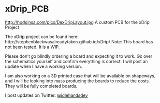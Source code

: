 # xDrip_PCB
<img>http://hodginsa.com/pics/DexDripLayout.jpg</img>
A custom PCB for the xDrip Project
<p>The xDrip project can be found here: http://stephenblackwasalreadytaken.github.io/xDrip/
Note: This board has not been tested. It is a WIP.
<p>Please don't go blindly ordering a board and expecting it to work. Go over the schematics yourself and confirm everything is correct. I will post an update when I have a working version.
<p>I am also working on a 3D printed case that will be available on shapeways, and I will be looking into mass producing the boards to reduce the costs. They will be fully completed boards. 
<p>I post updates on Twitter:  <a href="http://www.twitter.com/idlehandsdev">@idlehandsdev</a> 
